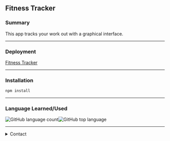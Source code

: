 ## Fitness Tracker

### Summary

This app tracks your work out with a graphical interface. 

----

### Deployment

[Fitness Tracker](https://fitness-tracker-graphs.herokuapp.com/)

----

### Installation

```bash
npm install
```
----

### Language Learned/Used

![GitHub language count](https://img.shields.io/github/languages/count/michaeldavidpryor/workout-tracker?style=flat-square)![GitHub top language](https://img.shields.io/github/languages/top/michaeldavidpryor/workout-tracker?style=flat-square)

----

<details>
  
<summary>Contact</summary>
  
  #### Email
  
   <a href="mailto:mdpcaps@gmail.com.com?subject=The%20subject%20of%20the%20mail">Fastest Response</a>
  
  #### Social 
  
  ![Twitter URL](https://img.shields.io/twitter/url?style=social&url=https://twitter.com/Pryor_MD)

</details>

